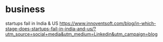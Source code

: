 # business
 startups fail in India & US
 https://www.innoventsoft.com/blog/in-which-stage-does-startups-fail-in-india-and-us/?utm_source=social+media&utm_medium=Linkedin&utm_campaign=blog